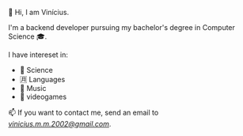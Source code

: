 👋 Hi, I am Vinícius.

I'm a backend developer pursuing my bachelor's degree in Computer Science :mortar_board:.

I have intereset in:
* 🧪 Science
* 🈷️ Languages
* 🎸 Music
* 👾 videogames

📫 If you want to contact me, send an email to *vinicius.m.m.2002@gmail.com*.
